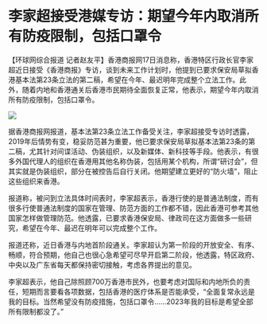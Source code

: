 # 李家超接受港媒专访：期望今年内取消所有防疫限制，包括口罩令

【环球网综合报道
记者赵友平】香港商报网17日消息称，香港特区行政长官李家超近日接受《香港商报》专访，谈到未来工作计划时，他提到已要求保安局草拟香港基本法第23条立法的第二稿，希望在今年、最迟明年完成整个立法工作。此外，随着内地和香港通关后香港市民期待全面恢复正常，他表示，期望今年内取消所有防疫限制，包括口罩令。

![](https://inews.gtimg.com/newsapp_bt/0/15614953594/1000)

据香港商报网报道，基本法第23条立法工作备受关注，李家超接受专访时透露，2019年后情势有变，稳妥防范甚为重要，他已要求保安局草拟基本法第23条的第二稿，尤其针对间谍活动、伪装组织，以及新媒体、新科技等手段。他表示，有很多外国代理人的组织在香港用其他名称伪装，包括用某个机构，所谓“研讨会”，但其实就是伪装组织，部分在被控告后自行关闭。他期望建立更好的“防火墙”，阻止这些组织来香港。

报道称，被问到立法具体时间表时，李家超表示，香港行使的是普通法制度，而有很多行使普通法制度的国家在管理、防范方面的工作都不错，因此香港可参考其他国家怎样做管理防范。他透露，已要求香港保安局、律政司在这方面做多一些研究，希望在今年、最迟在明年可以完成整个工作。

报道还称，近日香港与内地首阶段通关。李家超认为第一阶段的开放安全、有序、畅顺，符合预期，他自己也很心急希望可尽早开启第二阶段，他透露，特区政府、中央以及广东省每天都保持密切接触，考虑各界提出的意见。

李家超表示，他自己除照顾700万香港市民外，也要考虑对国际和内地所负的责任，短期而言要看各项数据，包括香港的医疗体系是否能承受，“全面复常永远是我的目标。当然希望没有防疫措施，包括口罩令……2023年我的目标是希望全部所有限制都没了。”

